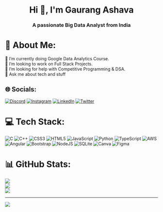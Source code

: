 <h1 align="center">Hi 👋, I'm Gaurang Ashava</h1>
<h3 align="center">A passionate Big Data Analyst from India</h3>

# 💫 About Me:
🔭 I’m currently doing Google Data Analytics Course. 
<br>👯 I’m looking to work on Full Stack Projects. 
<br>🤝 I’m looking for help with Competitive Programming & DSA.
<br>💬 Ask me about tech and stuff<br>


## 🌐 Socials:
[![Discord](https://img.shields.io/badge/Discord-%237289DA.svg?logo=discord&logoColor=white)](https://discord.gg/gaurang9128) 
[![Instagram](https://img.shields.io/badge/Instagram-%23E4405F.svg?logo=Instagram&logoColor=white)](https://instagram.com/gaurangg123) 
[![LinkedIn](https://img.shields.io/badge/LinkedIn-%230077B5.svg?logo=linkedin&logoColor=white)](https://linkedin.com/in/https://www.linkedin.com/in/gaurang-ashava-0740a7223/) 
[![Twitter](https://img.shields.io/badge/Twitter-%231DA1F2.svg?logo=Twitter&logoColor=white)](https://twitter.com/AshavaGaurang) 

# 💻 Tech Stack:
![C](https://img.shields.io/badge/c-%2300599C.svg?style=flat&logo=c&logoColor=white) 
![C++](https://img.shields.io/badge/c++-%2300599C.svg?style=flat&logo=c%2B%2B&logoColor=white) 
![CSS3](https://img.shields.io/badge/css3-%231572B6.svg?style=flat&logo=css3&logoColor=white) 
![HTML5](https://img.shields.io/badge/html5-%23E34F26.svg?style=flat&logo=html5&logoColor=white) 
![JavaScript](https://img.shields.io/badge/javascript-%23323330.svg?style=flat&logo=javascript&logoColor=%23F7DF1E) 
![Python](https://img.shields.io/badge/python-3670A0?style=flat&logo=python&logoColor=ffdd54) 
![TypeScript](https://img.shields.io/badge/typescript-%23007ACC.svg?style=flat&logo=typescript&logoColor=white) 
![AWS](https://img.shields.io/badge/AWS-%23FF9900.svg?style=flat&logo=amazon-aws&logoColor=white) 
![Angular](https://img.shields.io/badge/angular-%23DD0031.svg?style=flat&logo=angular&logoColor=white) 
![Bootstrap](https://img.shields.io/badge/bootstrap-%23563D7C.svg?style=flat&logo=bootstrap&logoColor=white) 
![NodeJS](https://img.shields.io/badge/node.js-6DA55F?style=flat&logo=node.js&logoColor=white) ![SQLite](https://img.shields.io/badge/sqlite-%2307405e.svg?style=flat&logo=sqlite&logoColor=white) ![Canva](https://img.shields.io/badge/Canva-%2300C4CC.svg?style=flat&logo=Canva&logoColor=white) 	![Figma](https://img.shields.io/badge/figma-%23F24E1E.svg?style=flat&logo=figma&logoColor=white)
# 📊 GitHub Stats:
![](https://github-readme-stats.vercel.app/api?username=gaurangg123&theme=radical&hide_border=false&include_all_commits=true&count_private=true)<br/>
![](https://github-readme-streak-stats.herokuapp.com/?user=gaurangg123&theme=radical&hide_border=false)<br/>
![](https://github-readme-stats.vercel.app/api/top-langs/?username=gaurangg123&theme=radical&hide_border=false&include_all_commits=true&count_private=true&layout=compact)

---
[![](https://visitcount.itsvg.in/api?id=gaurangg123&icon=2&color=12)](https://visitcount.itsvg.in)
